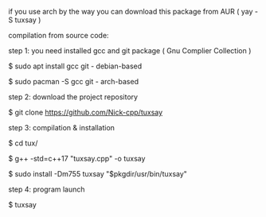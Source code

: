if you use arch by the way you can download this package from AUR ( yay -S tuxsay )

compilation from source code:

step 1:
you need installed gcc and git package ( Gnu Complier Collection )

$ sudo apt install gcc git - debian-based

$ sudo pacman -S gcc git - arch-based

step 2:
download the project repository

$ git clone https://github.com/Nick-cpp/tuxsay

step 3:
compilation & installation


$ cd tux/

$ g++ -std=c++17 "tuxsay.cpp" -o tuxsay

$ sudo install -Dm755 tuxsay "$pkgdir/usr/bin/tuxsay"

step 4:
program launch

$ tuxsay
